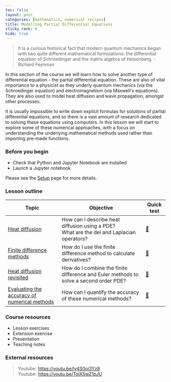 ```yaml
---
toc: false
layout: post
categories: [mathematics, numerical recipes]
title: Modelling Partial Differential Equations
sticky_rank: 6  
hide: true
---
```


> It is a curious historical fact that modern quantum mechanics began with two quite different mathematical formulations: the differential equation of Schroedinger and the matrix algebra of Heisenberg. - Richard Feynman

In this section of the course we will learn how to solve another type of differential equation - the partial differential equation. These are also of vital importance to a physicist as they underly quantum mechanics (via the Schroedinger equation) and electromagnetism (via Maxwell's equations). They are also used to model heat diffusion and wave propagation, amongst other processes.

It is usually impossible to write down explicit formulas for solutions of partial differential equations, and so there is a vast amount of research dedicated to solving these equations using computers. In this lesson we will start to explore some of these numerical approaches, with a focus on understanding the underlying mathematical methods used rather than importing pre-made functions.

### Before you begin

- Check that Python and Jupyter Notebook are installed
- Launch a Jupyter notebook 

Please see the [Setup](https://nu-cem.github.io/CompPhys/2021/08/02/Setup) page for more details.

### Lesson outline

| Topic | Objective | Quick test |
|-------|-----------|-----------|
|[Heat diffusion](https://nu-cem.github.io/CompPhys/2021/08/02/Heat-Diffusion)| How can I describe heat diffusion using a PDE? <br/> What are the del and Laplacian operators?| [🍫](https://nu-cem.github.io/CompPhys/2021/08/02/Heat-Diffusion-Qs.html)|
|[Finite difference methods](https://nu-cem.github.io/CompPhys/2021/08/02/Finite-Differences)| How do I use the finite difference method to calculate derivatives? | [:evergreen_tree:](https://nu-cem.github.io/CompPhys/2021/08/02/Finite-Differences-Qs.html)|
|[Heat diffusion revisited](https://nu-cem.github.io/CompPhys/2021/08/02/Runge-Kutta)| How do I combine the finite difference and Euler methods to solve a second order PDE? | [:chestnut:](https://nu-cem.github.io/CompPhys/2021/08/02/Runge-Kutta-Qs.html)|
|[Evaluating the accuracy of numerical methods](https://nu-cem.github.io/CompPhys/2021/08/02/Accuracy) | How can I quantify the accuracy of these numerical methods? | [:wrench:](https://nu-cem.github.io/CompPhys/2021/08/02/Accuract-Qs.html)|

### Course resources

- Lesson exercises
- Extension exercise
- Presentation
- Teaching notes

### External resources

> Youtube: https://youtu.be/ly4S0oi3Yz8  
> Youtube: https://youtu.be/ToIXSwZ1pJU
